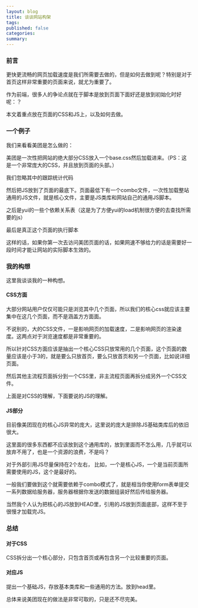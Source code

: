 ```yaml
---
layout: blog
title: 谈谈网站构架
tags: 
published: false
categories: 
summary: 
---
```

### 前言
更快更流畅的网页加载速度是我们所需要去做的，但是如何去做到呢？特别是对于首页这样非常重要的页面来说，就尤为重要了。

作为前端，很多人的争论点就在于脚本是放到页面下面好还是放到初始化时好呢：？

本文着重点放在页面的CSS和JS上，以及如何去做。
### 一个例子
我们来看看美团是怎么做的：

美团是一次性把网站的绝大部分CSS放入一个base.css然后加载进来。（PS：这是一个非常庞大的CSS，并且放到页面的头部。）

我们忽略其中的跟踪统计代码

然后把JS放到了页面的最底下。页面最低下有一个combo文件，一次性加载整站通用的JS文件，就是核心文件，主要是JS类库和网站自己的通用JS脚本。

之后是yui的一些个依赖关系表（这是为了方便yui的load机制很方便的去查找所需要的js）

最后是真正这个页面的执行脚本

这样的话，如果你第一次去访问美团页面的话，如果网速不够给力的话是需要好一段时间才能让网站的实际脚本生效的。

### 我的构想
这里我谈谈我的一种构想。
#### CSS方面
大部分网站用户仅仅可能只是浏览其中几个页面，所以我们的核心css就应该主要集中在这几个页面，而不是涵盖方方面面。

不说别的，大的CSS文件，一是影响网页的加载速度，二是影响网页的渲染速度。这两点对于浏览速度都是非常重要的。

所以针对CSS方面应该是抽出一个核心CSS只放常用的几个页面，这个页面的数量应该是小于3的，就是要么只放首页，要么只放首页和另一个页面，比如说详细页面。

然后其他主流程页面拆分到一个CSS里，非主流程页面再拆分成另外一个CSS文件。

上面是对CSS的理解，下面要说的JS的理解。
#### JS部分
目前像美团现在的核心JS异常的庞大，这里说的庞大是排除JS基础类库后的依旧很大。

这里面的很多东西都不应该放到这个通用库的，放到里面而不怎么用，几乎就可以放弃不用了，也是一个资源的浪费，不是吗？

对于外部引用JS尽量保持在2个左右，
比如，一个是核心JS，一个是当前页面所需要使用的JS，这个是最好的。

一般我们要做到这个就需要依赖于combo模式了，就是相当你使用form表单提交一系列数据给服务器，服务器根据你发送的数据组装好然后传给服务器。

当然我个人认为把核心的JS放到HEAD里，引用的JS放到页面底部，这样不至于很慢才加载完JS。
### 总结
#### 对于CSS
CSS拆分出一个核心部分，只包含首页或再包含另一个比较重要的页面。
#### 对应JS
提出一个基础JS，存放基本类库和一些通用的方法。放到head里。

总体来说美团现在的做法是非常可取的，只是还不尽完美。
